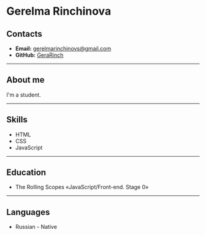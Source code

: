 # Gerelma Rinchinova
## Contacts
- **Email:** [gerelmarinchinovs@gmail.com](mailto:gerelmarinchinovs@gmail.com)
- **GitHub:** [GeraRinch](https://github.com/GeraRinch)

---

## About me
I'm a student.

---

## Skills
- HTML
- CSS
- JavaScript

---

## Education
-  The Rolling Scopes «JavaScript/Front-end. Stage 0»

---

## Languages
- Russian - Native

